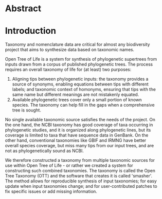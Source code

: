 # Abstract

# Introduction

Taxonomy and nomenclature data are critical for almost any biodiversity project that aims to synthesize data based on taxonomic names.

Open Tree of Life is a system for synthesis of phylogenetic supertrees from
inputs drawn from a corpus of published phylogenetic trees. The process
requires an overall taxonomy of life for (at least) two purposes:

 1. Aligning tips between phylogenetic inputs: the taxonomy provides
    a source of synonyms, enabling equations between tips with
    different labels; and taxonomic context of homonyms, ensuring that tips
    with the same name but different meanings are not mistakenly equated.
 1. Available phylogenetic trees cover only a small portion of known
    species.  The taxonomy can help fill in the gaps when a
    comprehensive tree is sought.

No single available taxonomic source satisfies the needs of the
project.  On the one hand, the NCBI taxonomy has good coverage of taxa
occurring in phylogenetic studies, and it is organized along
phylogenetic lines, but its coverage is limited to taxa that have
sequence data in GenBank. On the other hand, conventional taxonomies
like GBIF and IRMNG have better overall species coverage, but miss
many tips from our input trees, and are not as phylogenetically sound
as NCBI.

We therefore constructed a taxonomy from multiple taxonomic sources for use
within Open Tree of Life - or rather we created a system for constructing such
combined taxonomies.  The taxonomy is called the Open Tree Taxonomy (OTT) and
the software that creates it is called 'smasher'. The method allows for
reproducible synthesis of input taxonomies; for easy update when input
taxonomies change; and for user-contributed patches to fix specific issues or
add missing information.
